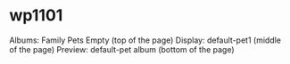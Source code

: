 # wp1101

Albums: Family Pets Empty (top of the page) 
Display: default-pet1 (middle of the page)
Preview: default-pet album (bottom of the page)
